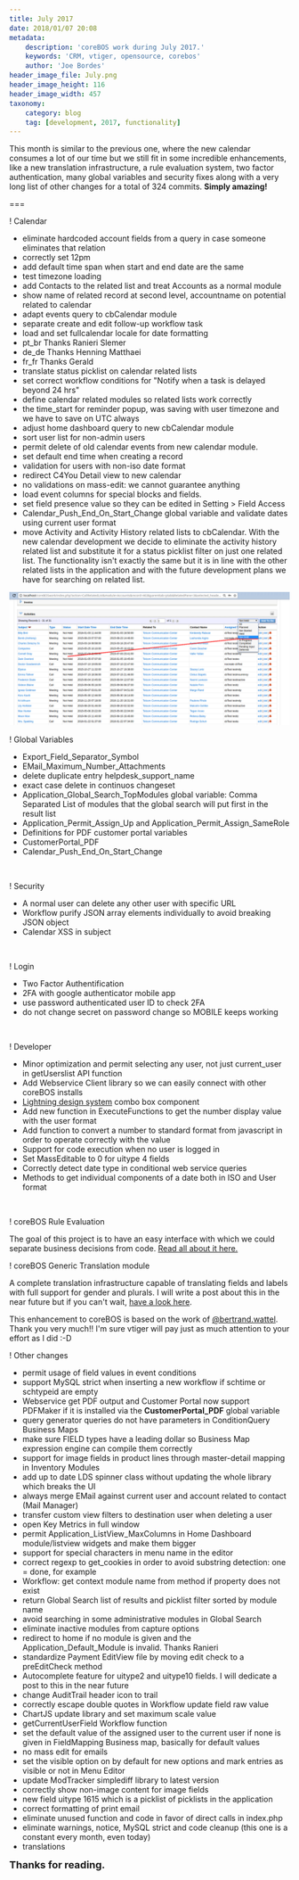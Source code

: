 ```yaml
---
title: July 2017
date: 2018/01/07 20:08
metadata:
    description: 'coreBOS work during July 2017.'
    keywords: 'CRM, vtiger, opensource, corebos'
    author: 'Joe Bordes'
header_image_file: July.png
header_image_height: 116
header_image_width: 457
taxonomy:
    category: blog
    tag: [development, 2017, functionality]
---
```


This month is similar to the previous one, where the new calendar consumes a lot of our time but we still fit in some incredible enhancements, like a new translation infrastructure, a rule evaluation system, two factor authentication, many global variables and security fixes along with a very long list of other changes for a total of 324 commits. **Simply amazing!**

===

 ! Calendar

 - eliminate hardcoded account fields from a query in case someone eliminates that relation
 - correctly set 12pm
 - add default time span when start and end date are the same
 - test timezone loading
 - add Contacts to the related list and treat Accounts as a normal module
 - show name of related record at second level, accountname on potential related to calendar
 - adapt events query to cbCalendar module
 - separate create and edit follow-up workflow task
 - load and set fullcalendar locale for date formatting
 - pt_br Thanks Ranieri Slemer
 - de_de Thanks Henning Matthaei
 - fr_fr Thanks Gerald
 - translate status picklist on calendar related lists
 - set correct workflow conditions for "Notify when a task is delayed beyond 24 hrs"
 - define calendar related modules so related lists work correctly
 - the time_start for reminder popup, was saving with user timezone and we have to save on UTC always
 - adjust home dashboard query to new cbCalendar module
 - sort user list for non-admin users
 - permit delete of old calendar events from new calendar module.
 - set default end time when creating a record
 - validation for users with non-iso date format
 - redirect C4You Detail view to new calendar
 - no validations on mass-edit: we cannot guarantee anything
 - load event columns for special blocks and fields.
 - set field presence value so they can be edited in Setting > Field Access
 - Calendar_Push_End_On_Start_Change global variable and validate dates using current user format
 - move Activity and Activity History related lists to cbCalendar. With the new calendar development we decide to eliminate the activity history related list and substitute it for a status picklist filter on just one related list. The functionality isn't exactly the same but it is in line with the other related lists in the application and with the future development plans we have for searching on related list.

![Activity Related List Filter](coreBOSActivityRL.png)

 ! Global Variables

 - Export_Field_Separator_Symbol 
 - EMail_Maximum_Number_Attachments
 - delete duplicate entry helpdesk_support_name
 - exact case delete in continuos changeset
 - Application_Global_Search_TopModules global variable: Comma Separated List of modules that the global search will put first in the result list
 - Application_Permit_Assign_Up and Application_Permit_Assign_SameRole
 - Definitions for PDF customer portal variables
 - CustomerPortal_PDF
 - Calendar_Push_End_On_Start_Change

<br/>

 ! Security
 
 - A normal user can delete any other user with specific URL
 - Workflow purify JSON array elements individually to avoid breaking JSON object
 - Calendar XSS in subject

<br/>

 ! Login
 
 - Two Factor Authentification
 - 2FA with google authenticator mobile app
 - use password authenticated user ID to check 2FA
 - do not change secret on password change so MOBILE keeps working

<br/>

 ! Developer

 - Minor optimization and permit selecting any user, not just current_user in getUserslist API function
 - Add Webservice Client library so we can easily connect with other coreBOS installs
 - [Lightning design system](https://www.lightningdesignsystem.com/) combo box component
 - Add new function in ExecuteFunctions to get the number display value with the user format
 - Add function to convert a number to standard format from javascript in order to operate correctly with the value
 - Support for code execution when no user is logged in
 - Set MassEditable to 0 for uitype 4 fields
 - Correctly detect date type in conditional web service queries
 - Methods to get individual components of a date both in ISO and User format

<br/>

 ! coreBOS Rule Evaluation

The goal of this project is to have an easy interface with which we could separate business decisions from code. [Read all about it here.](http://blog.corebos.org:8080/en/blog/corebosrules)

 ! coreBOS Generic Translation module

A complete translation infrastructure capable of translating fields and labels with full support for gender and plurals. I will write a post about this in the near future but if you can't wait, [have a look here](http://corebos.org/documentation/doku.php?id=en:devel:cbtranslation).

This enhancement to coreBOS is based on the work of [@bertrand.wattel](http://code.vtiger.com/vtiger/vtigercrm/merge_requests/238). Thank you very much!! I'm sure vtiger will pay just as much attention to your effort as I did :-D

 ! Other changes

 - permit usage of field values in event conditions
 - support MySQL strict when inserting a new workflow if schtime or schtypeid are empty
 - Webservice get PDF output and Customer Portal now support PDFMaker if it is installed via the **CustomerPortal_PDF** global variable
 - query generator queries do not have parameters in ConditionQuery Business Maps
 - make sure FIELD types have a leading dollar so Business Map expression engine can compile them correctly
 - support for image fields in product lines through master-detail mapping in Inventory Modules
 - add up to date LDS spinner class without updating the whole library which breaks the UI
 - always merge EMail against current user and account related to contact (Mail Manager)
 - transfer custom view filters to destination user when deleting a user
 - open Key Metrics in full window
 - permit Application_ListView_MaxColumns in Home Dashboard module/listview widgets and make them bigger
 - support for special characters in menu name in the editor
 - correct regexp to get_cookies in order to avoid substring detection: one = done, for example
 - Workflow: get context module name from method if property does not exist
 - return Global Search list of results and picklist filter sorted by module name
 - avoid searching in some administrative modules in Global Search
 - eliminate inactive modules from capture options
 - redirect to home if no module is given and the Application_Default_Module is invalid. Thanks Ranieri
 - standardize Payment EditView file by moving edit check to a preEditCheck method
 - Autocomplete feature for uitype2 and uitype10 fields. I will dedicate a post to this in the near future
 - change AuditTrail header icon to trail
 - correctly escape double quotes in Workflow update field raw value
 - ChartJS update library and set maximum scale value
 - getCurrentUserField Workflow function
 - set the default value of the assigned user to the current user if none is given in FieldMapping Business map, basically for default values
 - no mass edit for emails
 - set the visible option on by default for new options and mark entries as visible or not in Menu Editor
 - update ModTracker simplediff library to latest version
 - correctly show non-image content for image fields
 - new field uitype 1615 which is a picklist of picklists in the application
 - correct formatting of print email
 - eliminate unused function and code in favor of direct calls in index.php
 - eliminate warnings, notice, MySQL strict and code cleanup (this one is a constant every month, even today)
 - translations

**<span style="font-size:large">Thanks for reading.</span>**

